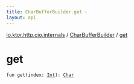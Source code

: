 ```yaml
---
title: CharBufferBuilder.get - 
layout: api
---
```


<div class='api-docs-breadcrumbs'><a href="../index.html">io.ktor.http.cio.internals</a> / <a href="index.html">CharBufferBuilder</a> / <a href="./get.html">get</a></div>

# get

<div class="signature"><code><span class="keyword">fun </span><span class="identifier">get</span><span class="symbol">(</span><span class="parameterName" id="io.ktor.http.cio.internals.CharBufferBuilder$get(kotlin.Int)/index">index</span><span class="symbol">:</span>&nbsp;<a href="https://kotlinlang.org/api/latest/jvm/stdlib/kotlin/-int/index.html"><span class="identifier">Int</span></a><span class="symbol">)</span><span class="symbol">: </span><a href="https://kotlinlang.org/api/latest/jvm/stdlib/kotlin/-char/index.html"><span class="identifier">Char</span></a></code></div>
